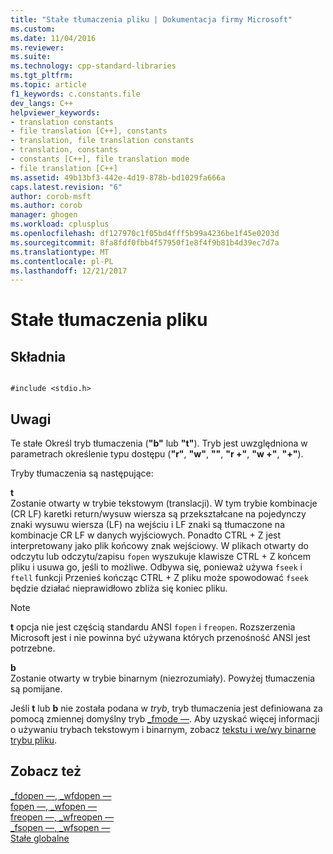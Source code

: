 ```yaml
---
title: "Stałe tłumaczenia pliku | Dokumentacja firmy Microsoft"
ms.custom: 
ms.date: 11/04/2016
ms.reviewer: 
ms.suite: 
ms.technology: cpp-standard-libraries
ms.tgt_pltfrm: 
ms.topic: article
f1_keywords: c.constants.file
dev_langs: C++
helpviewer_keywords:
- translation constants
- file translation [C++], constants
- translation, file translation constants
- translation, constants
- constants [C++], file translation mode
- file translation [C++]
ms.assetid: 49b13bf3-442e-4d19-878b-bd1029fa666a
caps.latest.revision: "6"
author: corob-msft
ms.author: corob
manager: ghogen
ms.workload: cplusplus
ms.openlocfilehash: df127970c1f05bd4fff5b99a4236be1f45e0203d
ms.sourcegitcommit: 8fa8fdf0fbb4f57950f1e8f4f9b81b4d39ec7d7a
ms.translationtype: MT
ms.contentlocale: pl-PL
ms.lasthandoff: 12/21/2017
---
```

# <a name="file-translation-constants"></a>Stałe tłumaczenia pliku
## <a name="syntax"></a>Składnia  
  
```  
  
#include <stdio.h>  
```  
  
## <a name="remarks"></a>Uwagi  
 Te stałe Określ tryb tłumaczenia (**"b"** lub **"t"**). Tryb jest uwzględniona w parametrach określenie typu dostępu (**"r"**, **"w"**, **""**, **"r +"**, **"w +"**, **"+"**).  
  
 Tryby tłumaczenia są następujące:  
  
 **t**  
 Zostanie otwarty w trybie tekstowym (translacji). W tym trybie kombinacje (CR LF) karetki return/wysuw wiersza są przekształcane na pojedynczy znaki wysuwu wiersza (LF) na wejściu i LF znaki są tłumaczone na kombinacje CR LF w danych wyjściowych. Ponadto CTRL + Z jest interpretowany jako plik końcowy znak wejściowy. W plikach otwarty do odczytu lub odczytu/zapisu `fopen` wyszukuje klawisze CTRL + Z końcem pliku i usuwa go, jeśli to możliwe. Odbywa się, ponieważ używa `fseek` i `ftell` funkcji Przenieś kończąc CTRL + Z pliku może spowodować `fseek` będzie działać nieprawidłowo zbliża się koniec pliku.  
  
> [!NOTE]
>  **t** opcja nie jest częścią standardu ANSI `fopen` i `freopen`. Rozszerzenia Microsoft jest i nie powinna być używana których przenośność ANSI jest potrzebne.  
  
 **b**  
 Zostanie otwarty w trybie binarnym (niezrozumiały). Powyżej tłumaczenia są pomijane.  
  
 Jeśli **t** lub **b** nie została podana w *tryb*, tryb tłumaczenia jest definiowana za pomocą zmiennej domyślny tryb [_fmode —](../c-runtime-library/fmode.md). Aby uzyskać więcej informacji o używaniu trybach tekstowym i binarnym, zobacz [tekstu i we/wy binarne trybu pliku](../c-runtime-library/text-and-binary-mode-file-i-o.md).  
  
## <a name="see-also"></a>Zobacz też  
 [_fdopen —, _wfdopen —](../c-runtime-library/reference/fdopen-wfdopen.md)   
 [fopen —, _wfopen —](../c-runtime-library/reference/fopen-wfopen.md)   
 [freopen —, _wfreopen —](../c-runtime-library/reference/freopen-wfreopen.md)   
 [_fsopen —, _wfsopen —](../c-runtime-library/reference/fsopen-wfsopen.md)   
 [Stałe globalne](../c-runtime-library/global-constants.md)